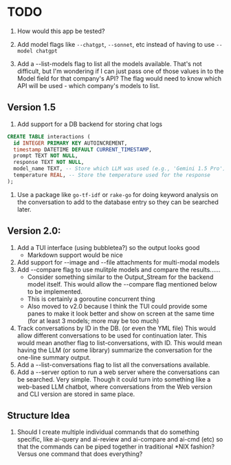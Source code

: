 # TODO

1. How would this app be tested?

1. Add model flags like `--chatgpt`, `--sonnet`, etc instead of having to use
  `--model chatgpt`

1. Add a --list-models flag to list all the models available. That's not
   difficult, but I'm wondering if I can just pass one of those values in to
   the Model field for that company's API? The flag would need to know which
   API will be used - which company's models to list.

## Version 1.5
1. Add support for a DB backend for storing chat logs
```sql
CREATE TABLE interactions (
  id INTEGER PRIMARY KEY AUTOINCREMENT,
  timestamp DATETIME DEFAULT CURRENT_TIMESTAMP,
  prompt TEXT NOT NULL,
  response TEXT NOT NULL,
  model_name TEXT, -- Store which LLM was used (e.g., 'Gemini 1.5 Pro')
  temperature REAL, -- Store the temperature used for the response
);
```
1. Use a package like `go-tf-idf` or `rake-go` for doing keyword analysis on
   the conversation to add to the database entry so they can be searched later.

## Version 2.0:
1. Add a TUI interface (using bubbletea?) so the output looks good
   * Markdown support would be nice
1. Add support for --image and --file attachments for multi-modal models
1. Add --compare flag to use mulitple models and compare the results......
   * Consider something similar to the Output_Stream for the backend model
   itself. This would allow the --compare flag mentioned below to be
   implemented.
   * This is certainly a goroutine concurrent thing
   * Also moved to v2.0 because I think the TUI could provide some panes to
   make it look better and show on screen at the same time (for at least 3
   models; more may be too much)
1. Track conversations by ID in the DB. (or even the YML file) This would allow
   different conversations to be used for continuation later. This would mean
   another flag to list-conversations, with ID. This would mean having the LLM
   (or some library) summarize the conversation for the one-line summary output.
1. Add a --list-conversations flag to list all the conversations available.
1. Add a --server option to run a web server where the conversations can be
   searched. Very simple. Though it could turn into something like a web-based
   LLM chatbot, where conversations from the Web version and CLI version are
   stored in same place.

## Structure Idea
1. Should I create multiple individual commands that do something specific,
   like ai-query and ai-review and ai-compare and ai-cmd (etc) so that the
   commands can be piped together in traditional *NIX fashion? Versus one
   command that does everything?

